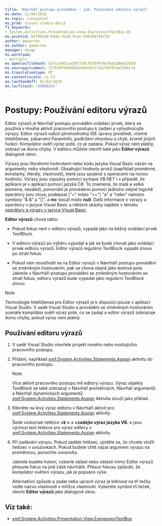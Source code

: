 ```yaml
---
title: 'Návrhář postupu provádění – jak: Používání editoru výrazů'
ms.date: 11/04/2016
ms.topic: conceptual
ms.prod: visual-studio-dev15
f1_keywords:
- System.Activities.Presentation.View.ExpressionTextBox.UI
ms.assetid: b5f961dd-6dda-41a9-9cae-0383d479ef3d
author: gewarren
ms.author: gewarren
manager: douge
ms.workload:
- multiple
ms.openlocfilehash: 63fca3051ce50f728cf83976f6ef6a5204ad35b8
ms.sourcegitcommit: 37fb7075b0a65d2add3b137a5230767aa3266c74
ms.translationtype: MT
ms.contentlocale: cs-CZ
ms.lasthandoff: 01/02/2019
ms.locfileid: "53956241"
---
```

# <a name="how-to-use-the-expression-editor"></a>Postupy: Používání editoru výrazů

Editor výrazů je Návrhář postupu provádění ovládací prvek, který se používá v mnoha aktivit pracovního postupu k zadání a vyhodnocujte výrazy. Editor výrazů nabízí plnohodnotný IDE úpravy prostředí, včetně IntelliSense, zabarvení ParamInfo, podtržení vlnovkou u chyb, kromě jiných funkcí. Kompilátor ověří výraz poté, co je zadána. Pokud výraz není platný, zobrazí se ikona chyby. V editoru můžete otevřít také jako **Editor výrazů** dialogové okno.

Výrazy jsou literálními hodnotami nebo kódu jazyka Visual Basic vázán na argumenty nebo vlastnosti. Obsahující hodnoty prvků (například proměnné, konstanty, literály, vlastnosti), které jsou spojené s operacemi na novou hodnotu. Výrazy jsou zapsány pomocí syntaxe VB.NET i v případě, že aplikace je v aplikaci pomocí jazyka C#. To znamená, že malá a velká písmena, nezáleží, porovnání je provedeno pomocí jednoho stejné logické operátory jsou slova, podepsat ("=" místo "==") "a" a "nebo" namísto symboly "& &" a "||", a **nic** slouží místo **null**. Další informace o výrazy a operátory v jazyce Visual Basic a některé ukázky najdete v tématu [operátory a výrazy v jazyce Visual Basic](/previous-versions/visualstudio/visual-studio-2010/a1w3te48(v=vs.100)).

**Editor výrazů** chová takto:

- Pokud fokus není v editoru výrazů, vypadá jako na běžný ovládací prvek TextBlock.

- V editoru výrazů po výběru vypadat a jak se bude chovat jako ovládací prvek editoru výrazů. Editor výrazů regulární TextBlock vypadá znovu po ztratí fokus.

- Pokud vám soustředit se na Editor výrazů v Návrháři postupu provádění se změněným hostováním, pak se chová stejně jako textové pole. Jakmile v Návrháři postupu provádění se změněným hostováním se ztratí fokus, editoru výrazů bude vypadat jako regulární TextBlock znovu.

> [!NOTE]
> Technologie IntelliSense pro Editor výrazů je k dispozici pouze v aplikaci Visual Studio. V sadě Visual Studio a provádění se změněným hostováním scénáře kompilátor ověří výraz poté, co se zadají a editor výrazů zobrazuje ikonu chyby, pokud výraz není platný.

## <a name="use-the-expression-editor"></a>Používání editoru výrazů

1.  V sadě Visual Studio otevřete projekt nového nebo existujícího pracovního postupu.

2.  Přidání, například <xref:System.Activities.Statements.Assign> aktivitu do pracovního postupu.

    > [!NOTE]
    > Více aktivit pracovního postupu mít editory výrazu. Výraz objekty TextBlock se také zobrazují v Návrhář proměnných, Návrhář argumentů a Návrhář dynamických argumentů. <xref:System.Activities.Statements.Assign> Aktivita slouží jako příklad.

3.  Klikněte na levý výraz editoru v Návrháři aktivit pro <xref:System.Activities.Statements.Assign> aktivity.

     Šedé vodoznak řetězce  **\<k >** a  **\<zadejte výraz jazyka VB. >** jsou výchozí text řetězce pro výraz editory v <xref:System.Activities.Statements.Assign> aktivity.

4.  Při zadávání výrazu. Pokud zadáte řetězec, ujistěte se, že chcete vložit řetězec v uvozovkách. Pokud budete chtít vázat argument výrazu na proměnnou, ponechte uvozovky.

     Jakmile budete hotovi, vyberte oblast nebo oblasti mimo Editor výrazů přesune fokus na jiné části návrháře. Přesun fokusu způsobí, že kompilátor ověření výrazu, jak je popsáno výše.

     Alternativní způsob a zadat nebo upravit výraz je kliknout na tři tečky vedle názvu vlastnosti v mřížce vlastností. Vyberete symbol tří teček, otevře **Editor výrazů** jako dialogové okno.

## <a name="see-also"></a>Viz také:

- <xref:System.Activities.Presentation.View.ExpressionTextBox>